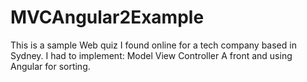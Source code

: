 # MVCAngular2Example
This is a sample Web quiz I found online for a tech company based in Sydney. 
I had to implement:
Model
View
Controller
A front and using Angular for sorting.
